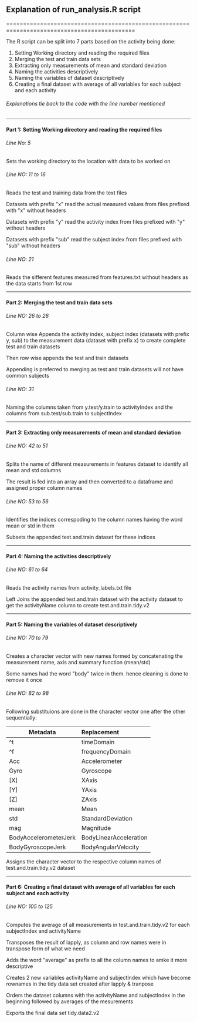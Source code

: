 ## Explanation of run_analysis.R script
============================================================================================

The R script can be split into 7 parts based on the activity being done:

1. Setting Working directory and reading the required files
2. Merging the test and train data sets
3. Extracting only measurements of mean and standard deviation
4. Naming the activities descriptively
5. Naming the variables of dataset descriptively
6. Creating a final dataset with average of all variables for each subject and each activity

###### Explanations tie back to the code with the line number mentioned

--------------------------------------------------------------------------------------------
#### Part 1: Setting Working directory and reading the required files


###### Line No: 5 
Sets the working directory to the location with data to be worked on

###### Line NO: 11 to 16
Reads the test and training data from the text files

Datasets with prefix "x" read the actual measured values from files prefixed with "x" without headers

Datasets with prefix "y" read the activity index from files prefixed with "y" without headers

Datasets with prefix "sub" read the subject index from files prefixed with "sub" without headers


###### Line NO: 21
Reads the sifferent features measured from features.txt without headers as the data starts from 1st row

--------------------------------------------------------------------------------------------
#### Part 2: Merging the test and train data sets

###### Line NO: 26 to 28
Column wise Appends the activity index, subject index (datasets with prefix y, sub) to the measurement data (dataset with prefix x) to create complete test and train datasets

Then row wise appends the test and train datasets

Appending is preferred to merging as test and train datasets will not have common subjects


###### Line NO: 31
Naming the columns taken from y.test/y.train to activityIndex and the columns from sub.test/sub.train to subjectIndex

--------------------------------------------------------------------------------------------
#### Part 3: Extracting only measurements of mean and standard deviation

###### Line NO: 42 to 51
Splits the name of different measurements in features dataset to identify all mean and std columns

The result is fed into an array and then converted to a dataframe and assigned proper column names

###### Line NO: 53 to 56
Identifies the indices correspoding to the column names having the word mean or std in them

Subsets the appended test.and.train dataset for these indices

--------------------------------------------------------------------------------------------
#### Part 4: Naming the activities descriptively


###### Line NO: 61 to 64
Reads the activity names from activity_labels.txt file

Left Joins the appended test.and.train dataset with the activity dataset to get the activityName column to create test.and.train.tidy.v2

--------------------------------------------------------------------------------------------
#### Part 5: Naming the variables of dataset descriptively

###### Line NO: 70 to 79
Creates a character vector with new names formed by concatenating the measurement name, axis and summary function (mean/std)

Some names had the word "body" twice in them. hence cleaning is done to remove it once

###### Line NO: 82 to 98
Following substituions are done in the character vector one after the other sequentially:

Metadata	 	|	Replacement
------------------------|:-------------------
^t		 	| timeDomain
^f		 	| frequencyDomain
Acc		 	| Accelerometer
Gyro		 	| Gyroscope
[X]		 	| XAxis
[Y]		 	| YAxis
[Z]		 	| ZAxis
mean		 	| Mean
std		 	| StandardDeviation
mag		 	| Magnitude
BodyAccelerometerJerk	| BodyLinearAcceleration
BodyGyroscopeJerk	| BodyAngularVelocity

Assigns the character vector to the respective column names of test.and.train.tidy.v2 dataset

--------------------------------------------------------------------------------------------
#### Part 6: Creating a final dataset with average of all variables for each subject and each activity

###### Line NO: 105 to 125
Computes the average of all measurements in test.and.train.tidy.v2 for each subjectIndex and activityName

Transposes the result of lapply, as column and row names were in transpose form of what we need

Adds the word "average" as prefix to all the column names to amke it more descriptive

Creates 2 new variables activityName and subjectIndex which have become rownames in the tidy data set created after lapply & tranpose

Orders the dataset columns with the activityName and subjectIndex in the beginning followed by averages of the mesurements

Exports the final data set tidy.data2.v2